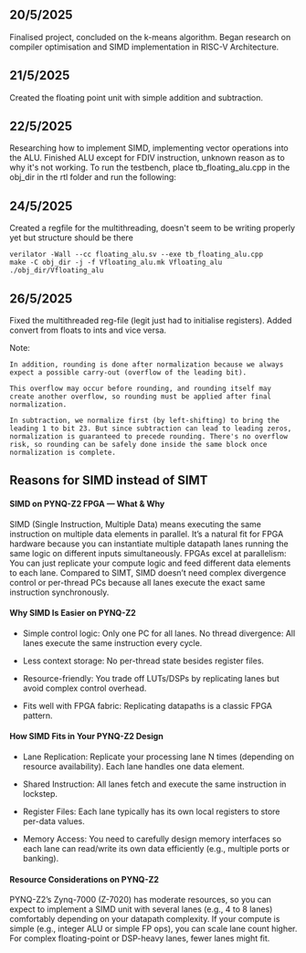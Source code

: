 ## 20/5/2025

Finalised project, concluded on the k-means algorithm. Began research on compiler optimisation and SIMD implementation in RISC-V Architecture.

## 21/5/2025

Created the floating point unit with simple addition and subtraction.

## 22/5/2025

Researching how to implement SIMD, implementing vector operations into the ALU.
Finished ALU except for FDIV instruction, unknown reason as to why it's not working.
To run the testbench, place tb_floating_alu.cpp in the obj_dir in the rtl folder and run the following:

## 24/5/2025

Created a regfile for the multithreading, doesn't seem to be writing properly yet but structure should be there

```
verilator -Wall --cc floating_alu.sv --exe tb_floating_alu.cpp
make -C obj_dir -j -f Vfloating_alu.mk Vfloating_alu
./obj_dir/Vfloating_alu
```

## 26/5/2025

Fixed the multithreaded reg-file (legit just had to initialise registers). Added convert from floats to ints and vice versa.



Note:
```
In addition, rounding is done after normalization because we always expect a possible carry-out (overflow of the leading bit).

This overflow may occur before rounding, and rounding itself may create another overflow, so rounding must be applied after final normalization.

In subtraction, we normalize first (by left-shifting) to bring the leading 1 to bit 23. But since subtraction can lead to leading zeros, normalization is guaranteed to precede rounding. There's no overflow risk, so rounding can be safely done inside the same block once normalization is complete.
```

## Reasons for SIMD instead of SIMT

#### SIMD on PYNQ-Z2 FPGA — What & Why
SIMD (Single Instruction, Multiple Data) means executing the same instruction on multiple data elements in parallel. It’s a natural fit for FPGA hardware because you can instantiate multiple datapath lanes running the same logic on different inputs simultaneously. FPGAs excel at parallelism: You can just replicate your compute logic and feed different data elements to each lane. Compared to SIMT, SIMD doesn’t need complex divergence control or per-thread PCs because all lanes execute the exact same instruction synchronously.

#### Why SIMD Is Easier on PYNQ-Z2
- Simple control logic: Only one PC for all lanes. No thread divergence: All lanes execute the same instruction every cycle.

- Less context storage: No per-thread state besides register files.

- Resource-friendly: You trade off LUTs/DSPs by replicating lanes but avoid complex control overhead.

- Fits well with FPGA fabric: Replicating datapaths is a classic FPGA pattern.

#### How SIMD Fits in Your PYNQ-Z2 Design
- Lane Replication:
Replicate your processing lane N times (depending on resource availability). Each lane handles one data element.

- Shared Instruction:
All lanes fetch and execute the same instruction in lockstep.

- Register Files:
Each lane typically has its own local registers to store per-data values.

- Memory Access:
You need to carefully design memory interfaces so each lane can read/write its own data efficiently (e.g., multiple ports or banking).

#### Resource Considerations on PYNQ-Z2
PYNQ-Z2’s Zynq-7000 (Z-7020) has moderate resources, so you can expect to implement a SIMD unit with several lanes (e.g., 4 to 8 lanes) comfortably depending on your datapath complexity.
If your compute is simple (e.g., integer ALU or simple FP ops), you can scale lane count higher.
For complex floating-point or DSP-heavy lanes, fewer lanes might fit.

